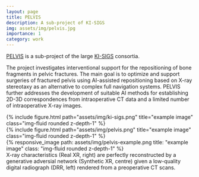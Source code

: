 ```yaml
---
layout: page
title: PELVIS
description: A sub-project of KI-SIGS
img: assets/img/pelvis.jpg
importance: 1
category: work
---
```


[PELVIS](https://ki-sigs.de/projekt/AP%20370) is a sub-project of the large [KI-SIGS](https://ki-sigs.de) consortia. 

The project investigates interventional support for the repositioning of bone fragments in pelvic fractures. The main goal is to optimize and support surgeries of fractured pelvis using AI-assisted repositioning based on X-ray stereotaxy as an alternative to complex full navigation systems. PELVIS further addresses the development of suitable AI methods for establishing 2D-3D correspondences from intraoperative CT data and a limited number of intraoperative X-ray images. 

<div class="row">
    <div class="col-sm mt-3 mt-md-0">
        {% include figure.html path="assets/img/ki-sigs.png" title="example image" class="img-fluid rounded z-depth-1" %}
    </div>
    <div class="col-sm mt-3 mt-md-0">
        {% include figure.html path="assets/img/pelvis.png" title="example image" class="img-fluid rounded z-depth-1" %}
    </div>
</div>

<div class="row">
    <div class="col-sm mt-3 mt-md-0">
        {% responsive_image path: assets/img/pelvis-example.png title: "example image" class: "img-fluid rounded z-depth-1" %}
    </div>
</div>
<div class="caption">
    X-ray characteristics (Real XR, right) are perfectly reconstructed by a generative adversial network (Synthetic XR, centre) given a low-quality digital radiograph (DRR, left) rendered from a preoperative CT scans. 
</div>

